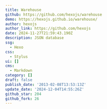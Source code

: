 ```yaml
---
title: Warehouse
github: https://github.com/hexojs/warehouse
demo: https://hexojs.github.io/warehouse/
author: hexojs
author_link: https://github.com/hexojs
date: 2024-11-27T21:59:43.190Z
description: JSON database
ssg:
  - Hexo
css:
  - Stylus
ui: []
cms:
  - Markdown
category: []
draft: false
publish_date: '2013-02-08T13:53:13Z'
update_date: '2024-12-04T14:55:26Z'
github_star: 204
github_fork: 26
---
```


